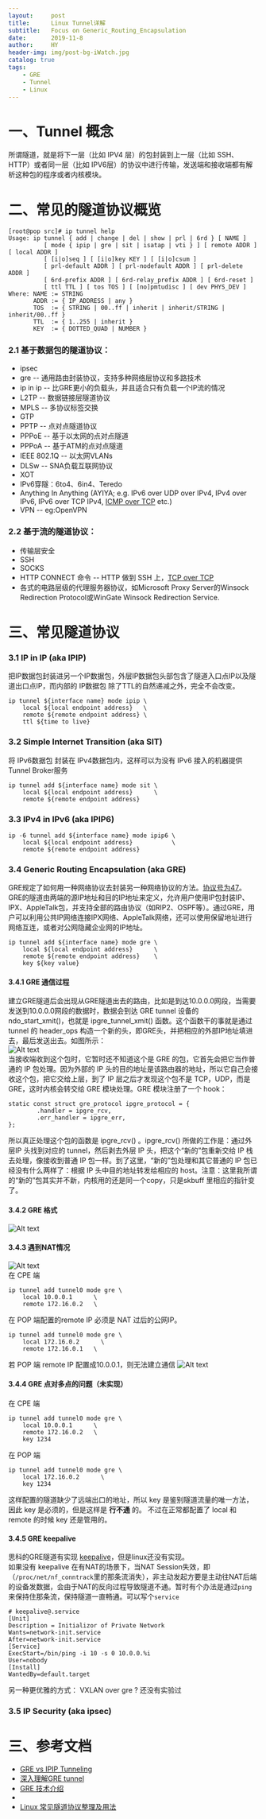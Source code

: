 ```yaml
---
layout:     post
title:      Linux Tunnel详解
subtitle:   Focus on Generic_Routing_Encapsulation
date:       2019-11-8
author:     HY
header-img: img/post-bg-iWatch.jpg
catalog: true
tags:
    - GRE
    - Tunnel
    - Linux
---
```

# 一、Tunnel 概念
所谓隧道，就是将下一层（比如 IPV4 层）的包封装到上一层（比如 SSH、HTTP）或者同一层（比如 IPV6层）的协议中进行传输，发送端和接收端都有解析这种包的程序或者内核模块。
# 二、常见的隧道协议概览

    [root@pop src]# ip tunnel help
    Usage: ip tunnel { add | change | del | show | prl | 6rd } [ NAME ]
              [ mode { ipip | gre | sit | isatap | vti } ] [ remote ADDR ] [ local ADDR ]
              [ [i|o]seq ] [ [i|o]key KEY ] [ [i|o]csum ]
              [ prl-default ADDR ] [ prl-nodefault ADDR ] [ prl-delete ADDR ]
              [ 6rd-prefix ADDR ] [ 6rd-relay_prefix ADDR ] [ 6rd-reset ]
              [ ttl TTL ] [ tos TOS ] [ [no]pmtudisc ] [ dev PHYS_DEV ]
    Where: NAME := STRING
           ADDR := { IP_ADDRESS | any }
           TOS  := { STRING | 00..ff | inherit | inherit/STRING | inherit/00..ff }
           TTL  := { 1..255 | inherit }
           KEY  := { DOTTED_QUAD | NUMBER }

### 2.1 基于数据包的隧道协议：
- ipsec
- gre -- 通用路由封装协议，支持多种网络层协议和多路技术
- ip in ip -- 比GRE更小的负载头，并且适合只有负载一个IP流的情况
- L2TP -- 数据链接层隧道协议
- MPLS -- 多协议标签交换
- GTP
- PPTP -- 点对点隧道协议
- PPPoE -- 基于以太网的点对点隧道
- PPPoA -- 基于ATM的点对点隧道
- IEEE 802.1Q -- 以太网VLANs
- DLSw -- SNA负载互联网协议
- XOT
- IPv6穿隧：6to4、6in4、Teredo
- Anything In Anything (AYIYA; e.g. IPv6 over UDP over IPv4, IPv4 over IPv6, IPv6 over TCP IPv4, [ICMP over TCP](http://www.cs.uit.no/~daniels/PingTunnel/) etc.)
- VPN -- eg:OpenVPN

### 2.2 基于流的隧道协议：
- 传输层安全
- SSH
- SOCKS
- HTTP CONNECT 命令 -- HTTP 做到 SSH 上，[TCP over TCP](http://sites.inka.de/bigred/devel/tcp-tcp.html)
- 各式的电路层级的代理服务器协议，如Microsoft Proxy Server的Winsock Redirection Protocol或WinGate Winsock Redirection Service.  

# 三、常见隧道协议
### 3.1 IP in IP (aka IPIP)
把IP数据包封装进另一个IP数据包，外层IP数据包头部包含了隧道入口点IP以及隧道出口点IP，而内部的 IP数据包 除了TTL的自然递减之外，完全不会改变。   

    ip tunnel ${interface name} mode ipip \
        local ${local endpoint address}   \
        remote ${remote endpoint address} \ 
        ttl ${time to live}  

### 3.2 Simple Internet Transition (aka SIT)  
将 IPv6数据包 封装在 IPv4数据包内，这样可以为没有 IPv6 接入的机器提供 Tunnel Broker服务  

    ip tunnel add ${interface name} mode sit \
        local ${local endpoint address}      \
        remote ${remote endpoint address}

### 3.3 IPv4 in IPv6 (aka IPIP6)

    ip -6 tunnel add ${interface name} mode ipip6 \
        local ${local endpoint address}           \
        remote ${remote endpoint address}

### 3.4 Generic Routing Encapsulation (aka GRE)
GRE规定了如何用一种网络协议去封装另一种网络协议的方法。[协议号为47](https://zh.wikipedia.org/wiki/IP%E5%8D%8F%E8%AE%AE%E5%8F%B7%E5%88%97%E8%A1%A8)。GRE的隧道由两端的源IP地址和目的IP地址来定义，允许用户使用IP包封装IP、IPX、AppleTalk包，并支持全部的路由协议（如RIP2、OSPF等）。通过GRE，用户可以利用公共IP网络连接IPX网络、AppleTalk网络，还可以使用保留地址进行网络互连，或者对公网隐藏企业网的IP地址。  

    ip tunnel add ${interface name} mode gre \
        local ${local endpoint address}      \
        remote ${remote endpoint address}    \
        key ${key value}

#### 3.4.1 GRE 通信过程
建立GRE隧道后会出现从GRE隧道出去的路由，比如是到达10.0.0.0网段，当需要发送到10.0.0.0网段的数据时，数据会到达 GRE tunnel 设备的 ndo_start_xmit()，也就是 ipgre_tunnel_xmit() 函数。这个函数干的事就是通过 tunnel 的 header_ops 构造一个新的头，即GRE头，并把相应的外部IP地址填进去，最后发送出去。如图所示：  
![Alt text](/img/articles/gre/gre1.png)  
当接收端收到这个包时，它暂时还不知道这个是 GRE 的包，它首先会把它当作普通的 IP 包处理。因为外部的 IP 头的目的地址是该路由器的地址，所以它自己会接收这个包，把它交给上层，到了 IP 层之后才发现这个包不是 TCP，UDP，而是 GRE，这时内核会转交给 GRE 模块处理。GRE 模块注册了一个 hook：  

    static const struct gre_protocol ipgre_protocol = {
            .handler = ipgre_rcv,
            .err_handler = ipgre_err,
    };

所以真正处理这个包的函数是 ipgre_rcv() 。ipgre_rcv() 所做的工作是：通过外层IP 头找到对应的 tunnel，然后剥去外层 IP 头，把这个“新的”包重新交给 IP 栈去处理，像接收到普通 IP 包一样。到了这里，“新的”包处理和其它普通的 IP 包已经没有什么两样了：根据 IP 头中目的地址转发给相应的 host。注意：这里我所谓的“新的”包其实并不新，内核用的还是同一个copy，只是skbuff 里相应的指针变了。  
#### 3.4.2 GRE 格式
![Alt text](/img/articles/gre/gre2.png)  

#### 3.4.3 遇到NAT情况
![Alt text](/img/articles/gre/gre3.png)  
在 CPE 端  

    ip tunnel add tunnel0 mode gre \
        local 10.0.0.1      \
        remote 172.16.0.2   \

在 POP 端配置的remote IP 必须是 NAT 过后的公网IP。

    ip tunnel add tunnel0 mode gre \
        local 172.16.0.2      \
        remote 172.16.0.1   \

若 POP 端 remote IP 配置成10.0.0.1，则无法建立通信
![Alt text](/img/articles/gre/gre4.png)  

#### 3.4.4 GRE 点对多点的问题（未实现）
在 CPE 端  

    ip tunnel add tunnel0 mode gre \
        local 10.0.0.1      \
        remote 172.16.0.2   \
        key 1234

在 POP 端  

    ip tunnel add tunnel0 mode gre \
        local 172.16.0.2      \
        key 1234

这样配置的隧道缺少了远端出口的地址，所以 key 是鉴别隧道流量的唯一方法，因此 key 是必须的，但是这样是 **行不通** 的。
不过在正常都配置了 local 和 remote 的时候 key 还是管用的。

#### 3.4.5 GRE keepalive
思科的GRE隧道有实现 [keepalive](https://www.cisco.com/c/zh_cn/support/docs/ip/generic-routing-encapsulation-gre/118370-technote-gre-00.html)，但是linux还没有实现。  
如果没有 keepalive 在有NAT的场景下，当NAT Session失效，即（`/proc/net/nf_conntrack`里的那条流消失），非主动发起方要是主动往NAT后端的设备发数据，会由于NAT的反向过程导致隧道不通。暂时有个办法是通过`ping`来保持住那条流，保持隧道一直畅通。可以写个`service`  

    # keepalive@.service
    [Unit]
    Description = Initializor of Private Network
    Wants=network-init.service
    After=network-init.service
    [Service]
    ExecStart=/bin/ping -i 10 -s 0 10.0.0.%i
    User=nobody
    [Install]
    WantedBy=default.target

另一种更优雅的方式：
VXLAN over gre ? 还没有实验过 



### 3.5 IP Security (aka ipsec)


 

# 三、参考文档  

- [GRE vs IPIP Tunneling](https://packetlife.net/blog/2012/feb/27/gre-vs-ipip-tunneling/)
- [深入理解GRE tunnel](http://wangcong.org/2012/11/08/-e6-b7-b1-e5-85-a5-e7-90-86-e8-a7-a3-gre-tunnel/)
- [GRE 技术介绍](http://www.h3c.com/cn/d_200805/605933_30003_0.htm)
- 
- [Linux 常见隧道协议整理及用法](https://www.soasurs.com/2018/12/18/Archives-Of-Tunnel-On-Linux-And-Usages/)

